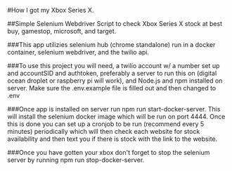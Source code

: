 #How I got my Xbox Series X.

##Simple Selenium Webdriver Script to check Xbox Series X stock at best buy, gamestop, microsoft, and target.

###This app utilizies selenium hub (chrome standalone) run in a docker container, selenium webdriver, and the twilio api.

###To use this project you will need, a twilio account w/ a number set up and accountSID and authtoken, preferably a server to run this on (digital ocean droplet or raspberry pi will work), and Node.js and npm installed on server. Make sure the .env.example file is filled out and then changed to .env

###Once app is installed on server run npm run start-docker-server. This will install the selenium docker image which will be run on port 4444. Once this is done you can set up a cronjob to be run (recommend every 5 minutes) periodically which will then check each website for stock availability and then text you if there is stock with the link to the website.

###Once you have gotten your xbox don't forget to stop the selenium server by running npm run stop-docker-server.
